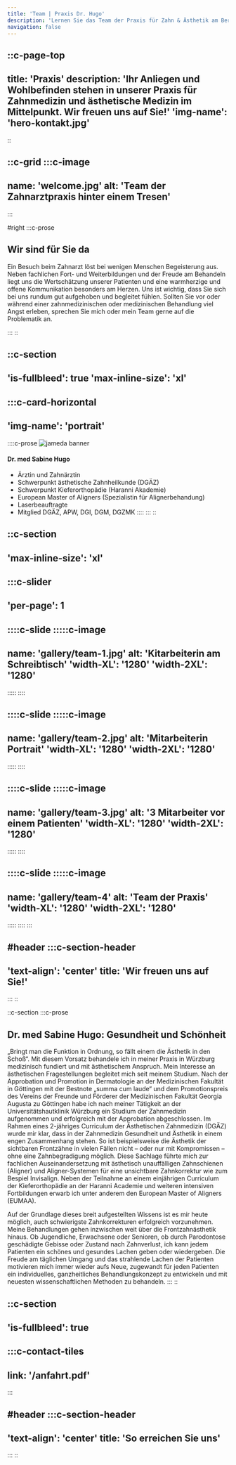 ```yaml
---
title: 'Team | Praxis Dr. Hugo'
description: 'Lernen Sie das Team der Praxis für Zahn & Ästhetik am Berliner Platz in Würzburg kennen. ✆ Wir freuen uns auf Ihren Anruf.'
navigation: false
---
```


::c-page-top
---
title: 'Praxis'
description: 'Ihr Anliegen und Wohlbefinden stehen in unserer Praxis für Zahnmedizin und ästhetische Medizin im Mittelpunkt. Wir freuen uns auf Sie!'
'img-name': 'hero-kontakt.jpg'
---
::

::c-grid
:::c-image
---
name: 'welcome.jpg'
alt: 'Team der Zahnarztpraxis hinter einem Tresen'
---
:::

#right
:::c-prose
## Wir sind für Sie da

Ein Besuch beim Zahnarzt löst bei wenigen Menschen Begeisterung aus. 
Neben fachlichen Fort- und Weiterbildungen und der Freude am Behandeln 
liegt uns die Wertschätzung unserer Patienten und eine warmherzige und 
offene Kommunikation besonders am Herzen. Uns ist wichtig, dass Sie sich 
bei uns rundum gut aufgehoben und begleitet fühlen. Sollten Sie vor oder 
während einer zahnmedizinischen oder medizinischen Behandlung viel Angst erleben, 
sprechen Sie mich oder mein Team gerne auf die Problematik an. 

:::
::

::c-section
---
'is-fullbleed': true
'max-inline-size': 'xl'
---

:::c-card-horizontal
---
'img-name': 'portrait'
---

::::c-prose
![jameda banner](https://res.cloudinary.com/zahn-und-sthetik/image/upload/website/quality-seal.png)

#### Dr. med Sabine Hugo

+ Ärztin und Zahnärztin
+ Schwerpunkt ästhetische Zahnheilkunde (DGÄZ)
+ Schwerpunkt Kieferorthopädie (Haranni Akademie)
+ European Master of Aligners (Spezialistin für Alignerbehandung)
+ Laserbeauftragte
+ Mitglied DGÄZ, APW, DGI, DGM, DGZMK
::::
:::
::

::c-section
---
'max-inline-size': 'xl'
---

:::c-slider
---
'per-page': 1
---

::::c-slide
:::::c-image
---
name: 'gallery/team-1.jpg'
alt: 'Kitarbeiterin am Schreibtisch'
'width-XL': '1280'
'width-2XL': '1280'
---
:::::
::::

::::c-slide
:::::c-image
---
name: 'gallery/team-2.jpg'
alt: 'Mitarbeiterin Portrait'
'width-XL': '1280'
'width-2XL': '1280'
---
:::::
::::

::::c-slide
:::::c-image
---
name: 'gallery/team-3.jpg'
alt: '3 Mitarbeiter vor einem Patienten'
'width-XL': '1280'
'width-2XL': '1280'
---
:::::
::::

::::c-slide
:::::c-image
---
name: 'gallery/team-4'
alt: 'Team der Praxis'
'width-XL': '1280'
'width-2XL': '1280'
---
:::::
::::
:::

#header
:::c-section-header
---
'text-align': 'center'
title: 'Wir freuen uns auf Sie!'
---
:::
::

::c-section
:::c-prose
## Dr. med Sabine Hugo: Gesundheit und Schönheit 

„Bringt man die Funktion in Ordnung, so fällt einem die Ästhetik in den Schoß“.
Mit diesem Vorsatz behandele ich in meiner Praxis in Würzburg medizinisch fundiert 
und mit ästhetischem Anspruch. Mein Interesse an ästhetischen Fragestellungen begleitet 
mich seit meinem Studium. Nach der Approbation und Promotion in Dermatologie an der 
Medizinischen Fakultät in Göttingen mit der Bestnote „summa cum laude“ und dem 
Promotionspreis des Vereins der Freunde und Förderer der Medizinischen Fakultät 
Georgia Augusta zu Göttingen habe ich nach meiner Tätigkeit an der Universitätshautklinik 
Würzburg ein Studium der Zahnmedizin aufgenommen und erfolgreich mit der 
Approbation abgeschlossen. Im Rahmen eines 2-jähriges Curriculum der 
Ästhetischen Zahnmedizin (DGÄZ) wurde mir klar, dass in der Zahnmedizin 
Gesundheit und Ästhetik in einem engen Zusammenhang stehen. So ist beispielsweise 
die Ästhetik der sichtbaren Frontzähne in vielen Fällen nicht
– oder nur mit Kompromissen – ohne eine Zahnbegradigung möglich. 
Diese Sachlage führte mich zur fachlichen Auseinandersetzung mit ästhetisch 
unauffälligen Zahnschienen (Aligner) und Aligner-Systemen für eine unsichtbare 
Zahnkorrektur wie zum Bespiel Invisalign. Neben der Teilnahme an einem einjährigen 
Curriculum der Kieferorthopädie an der Haranni Academie und weiteren intensiven 
Fortbildungen erwarb ich unter anderem den European Master of Aligners (EUMAA). 

Auf der Grundlage dieses breit aufgestellten Wissens ist es mir heute möglich, 
auch schwierigste Zahnkorrekturen erfolgreich vorzunehmen. Meine Behandlungen 
gehen inzwischen weit über die Frontzahnästhetik hinaus. Ob Jugendliche, 
Erwachsene oder Senioren, ob durch Parodontose geschädigte Gebisse oder Zustand 
nach Zahnverlust, ich kann jedem Patienten ein schönes und gesundes Lachen geben oder 
wiedergeben. Die Freude am täglichen Umgang und das strahlende Lachen der Patienten 
motivieren mich immer wieder aufs Neue, zugewandt für jeden Patienten ein 
individuelles, ganzheitliches Behandlungskonzept zu entwickeln und mit neuesten 
wissenschaftlichen Methoden zu behandeln. 
:::
::

::c-section
---
'is-fullbleed': true
---

:::c-contact-tiles
---
link: '/anfahrt.pdf'
---
:::

#header
:::c-section-header
---
'text-align': 'center'
title: 'So erreichen Sie uns'
---
:::
::
